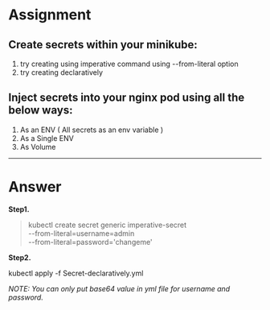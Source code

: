 # Assignment 

## Create secrets within your minikube:
1. try creating using imperative command using --from-literal option
2. try creating declaratively

## Inject secrets into your nginx pod using all the below ways:
1. As an ENV ( All secrets as an env variable )
2. As a Single ENV
3. As Volume

---

# Answer

__Step1.__

> kubectl create secret generic imperative-secret  \
>  --from-literal=username=admin \
>  --from-literal=password='changeme'
 
__Step2.__

kubectl apply -f Secret-declaratively.yml

*NOTE: You can only put base64 value in yml file for username and password.*
